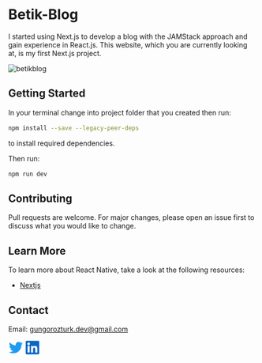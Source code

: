 # Betik-Blog

I started using Next.js to develop a blog with the JAMStack approach and gain experience in React.js. This website, which you are currently looking at, is my first Next.js project.

![betikblog](https://i.hizliresim.com/t6sbJd.png)

## Getting Started

In your terminal change into project folder that you created then run:
```bash
npm install --save --legacy-peer-deps
```
to install required dependencies.

Then run:
```bash
npm run dev
```
## Contributing
Pull requests are welcome. For major changes, please open an issue first to discuss what you would like to change.


## Learn More
To learn more about React Native, take a look at the following resources:
- [Nextjs](https://nextjs.org/docs/getting-started)


## Contact
Email: gungorozturk.dev@gmail.com
<p align="left">
<a href="https://twitter.com/ozturkkgungorr" target="blank"><img align="center" src="https://github.com/gngrozturk/gngrozturk/blob/master/tw.svg" height="30" width="30" /></a>
<a href="https://linkedin.com/in/güngör-öztürk" target="blank"><img align="center" src="https://github.com/gngrozturk/gngrozturk/blob/master/in.svg" alt="güngör-öztürk" height="30" width="30" /></a>
</p>

